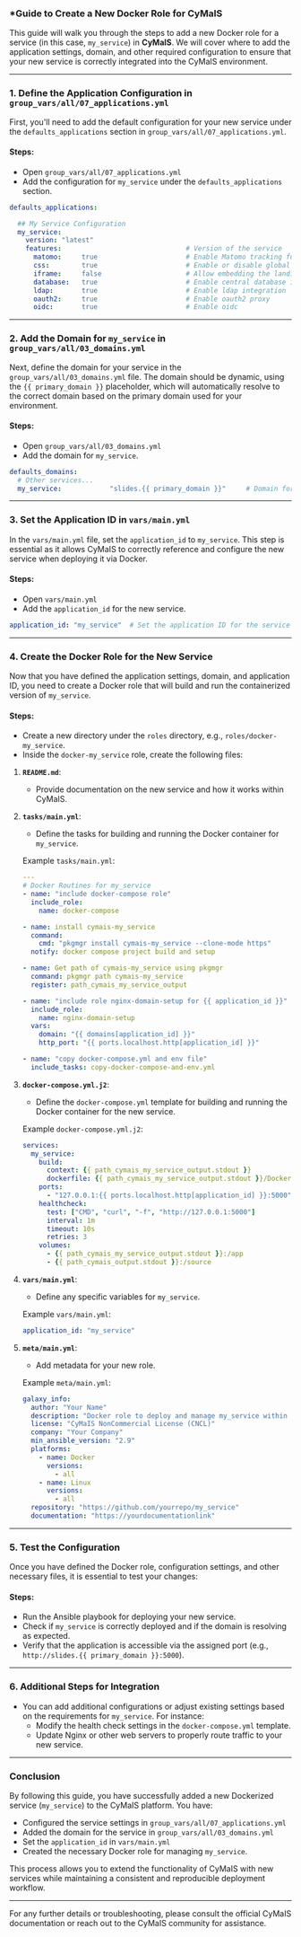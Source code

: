 ### *Guide to Create a New Docker Role for CyMaIS

This guide will walk you through the steps to add a new Docker role for a service (in this case, `my_service`) in **CyMaIS**. We will cover where to add the application settings, domain, and other required configuration to ensure that your new service is correctly integrated into the CyMaIS environment.

---

### **1. Define the Application Configuration in `group_vars/all/07_applications.yml`**

First, you'll need to add the default configuration for your new service under the `defaults_applications` section in `group_vars/all/07_applications.yml`.

#### **Steps:**
- Open `group_vars/all/07_applications.yml`
- Add the configuration for `my_service` under the `defaults_applications` section.

```yaml
defaults_applications:

  ## My Service Configuration
  my_service:
    version: "latest"
    features:                               # Version of the service
      matomo:     true                      # Enable Matomo tracking for analytics
      css:        true                      # Enable or disable global CSS styling
      iframe:     false                     # Allow embedding the landing page in an iframe (if true)
      database:   true                      # Enable central database integration
      ldap:       true                      # Enable ldap integration
      oauth2:     true                      # Enable oauth2 proxy
      oidc:       true                      # Enable oidc
```

---

### **2. Add the Domain for `my_service` in `group_vars/all/03_domains.yml`**

Next, define the domain for your service in the `group_vars/all/03_domains.yml` file. The domain should be dynamic, using the `{{ primary_domain }}` placeholder, which will automatically resolve to the correct domain based on the primary domain used for your environment.

#### **Steps:**
- Open `group_vars/all/03_domains.yml`
- Add the domain for `my_service`.

```yaml
defaults_domains:
  # Other services...
  my_service:            "slides.{{ primary_domain }}"     # Domain for the new service
```

---

### **3. Set the Application ID in `vars/main.yml`**

In the `vars/main.yml` file, set the `application_id` to `my_service`. This step is essential as it allows CyMaIS to correctly reference and configure the new service when deploying it via Docker.

#### **Steps:**
- Open `vars/main.yml`
- Add the `application_id` for the new service.

```yaml
application_id: "my_service"  # Set the application ID for the service
```

---

### **4. Create the Docker Role for the New Service**

Now that you have defined the application settings, domain, and application ID, you need to create a Docker role that will build and run the containerized version of `my_service`.

#### **Steps:**
- Create a new directory under the `roles` directory, e.g., `roles/docker-my_service`.
- Inside the `docker-my_service` role, create the following files:

1. **`README.md`**:
    - Provide documentation on the new service and how it works within CyMaIS.

2. **`tasks/main.yml`**:
    - Define the tasks for building and running the Docker container for `my_service`.

    Example `tasks/main.yml`:
    ```yaml
    ---
    # Docker Routines for my_service
    - name: "include docker-compose role"
      include_role:
        name: docker-compose

    - name: install cymais-my_service
      command:
        cmd: "pkgmgr install cymais-my_service --clone-mode https"
      notify: docker compose project build and setup

    - name: Get path of cymais-my_service using pkgmgr
      command: pkgmgr path cymais-my_service
      register: path_cymais_my_service_output

    - name: "include role nginx-domain-setup for {{ application_id }}"
      include_role:
        name: nginx-domain-setup
      vars:
        domain: "{{ domains[application_id] }}"
        http_port: "{{ ports.localhost.http[application_id] }}"

    - name: "copy docker-compose.yml and env file"
      include_tasks: copy-docker-compose-and-env.yml
    ```

3. **`docker-compose.yml.j2`**:
    - Define the `docker-compose.yml` template for building and running the Docker container for the new service.

    Example `docker-compose.yml.j2`:
    ```yaml
    services:
      my_service:
        build:
          context: {{ path_cymais_my_service_output.stdout }}
          dockerfile: {{ path_cymais_my_service_output.stdout }}/Dockerfile
        ports:
          - "127.0.0.1:{{ ports.localhost.http[application_id] }}:5000"
        healthcheck:
          test: ["CMD", "curl", "-f", "http://127.0.0.1:5000"]
          interval: 1m
          timeout: 10s
          retries: 3
        volumes:
          - {{ path_cymais_my_service_output.stdout }}:/app
          - {{ path_cymais_output.stdout }}:/source
    ```

4. **`vars/main.yml`**:
    - Define any specific variables for `my_service`.

    Example `vars/main.yml`:
    ```yaml
    application_id: "my_service"
    ```

5. **`meta/main.yml`**:
    - Add metadata for your new role.

    Example `meta/main.yml`:
    ```yaml
    galaxy_info:
      author: "Your Name"
      description: "Docker role to deploy and manage my_service within CyMaIS."
      license: "CyMaIS NonCommercial License (CNCL)"
      company: "Your Company"
      min_ansible_version: "2.9"
      platforms:
        - name: Docker
          versions:
            - all
        - name: Linux
          versions:
            - all
      repository: "https://github.com/yourrepo/my_service"
      documentation: "https://yourdocumentationlink"
    ```

---

### **5. Test the Configuration**

Once you have defined the Docker role, configuration settings, and other necessary files, it is essential to test your changes:

#### **Steps:**
- Run the Ansible playbook for deploying your new service.
- Check if `my_service` is correctly deployed and if the domain is resolving as expected.
- Verify that the application is accessible via the assigned port (e.g., `http://slides.{{ primary_domain }}:5000`).

---

### **6. Additional Steps for Integration**

- You can add additional configurations or adjust existing settings based on the requirements for `my_service`. For instance:
  - Modify the health check settings in the `docker-compose.yml` template.
  - Update Nginx or other web servers to properly route traffic to your new service.

---

### **Conclusion**

By following this guide, you have successfully added a new Dockerized service (`my_service`) to the CyMaIS platform. You have:
- Configured the service settings in `group_vars/all/07_applications.yml`
- Added the domain for the service in `group_vars/all/03_domains.yml`
- Set the `application_id` in `vars/main.yml`
- Created the necessary Docker role for managing `my_service`.

This process allows you to extend the functionality of CyMaIS with new services while maintaining a consistent and reproducible deployment workflow.

---

For any further details or troubleshooting, please consult the official CyMaIS documentation or reach out to the CyMaIS community for assistance.